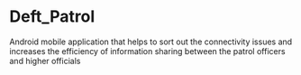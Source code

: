 # Deft_Patrol
Android mobile application that helps to sort out the connectivity issues and increases the efficiency of information sharing between the patrol officers
and higher officials

